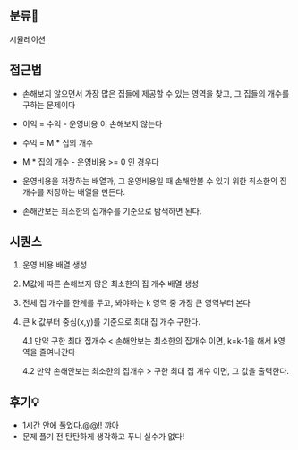 ## 분류💁

시뮬레이션

## 접근법
- 손해보지 않으면서 가장 많은 집들에 제공할 수 있는 영역을 찾고, 그 집들의 개수를 구하는 문제이다
- 이익 = 수익 - 운영비용 이 손해보지 않는다
- 수익 = M * 집의 개수
- M * 집의 개수 - 운영비용 >= 0 인 경우다

- 운영비용을 저장하는 배열과, 그 운영비용일 때 손해안볼 수 있기 위한 최소한의 집개수를 저장하는 배열을 만든다.

- 손해안보는 최소한의 집개수를 기준으로 탐색하면 된다.


## 시퀀스

1. 운영 비용 배열 생성

2. M값에 따른 손해보지 않은 최소한의 집 개수 배열 생성

3. 전체 집 개수를 한계를 두고, 봐야하는 k 영역 중 가장 큰 영역부터 본다

4. 큰 k 값부터 중심(x,y)를 기준으로 최대 집 개수 구한다.

    4.1 만약 구한 최대 집개수 < 손해안보는 최소한의 집개수 이면, k=k-1을 해서 k영역을 줄여나간다
  
    4.2 만약 손해안보는 최소한의 집개수 > 구한 최대 집 개수 이면, 그 값을 출력한다.
  


## 후기💡
- 1시간 안에 풀었다.@@!! 꺄아
- 문제 풀기 전 탄탄하게 생각하고 푸니 실수가 없다!
